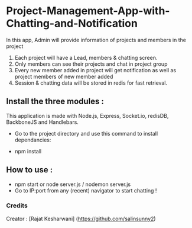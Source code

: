 # Project-Management-App-with-Chatting-and-Notification

In this app, Admin will provide information of projects and members in the project
  1. Each project will have a Lead, members & chatting screen.
  2. Only members can see their projects and chat in project group
  3. Every new member added in project will get notification as well as project members of new member added
  4. Session & chatting data will be stored in redis for fast retrieval.

## Install the three modules :

This application is made with Node.js, Express, Socket.io, redisDB, BackboneJS and Handlebars.
- Go to the project directory and use this command to install dependancies: 

- npm install

## How to use :

- npm start or node server.js / nodemon server.js
- Go to IP:port from any (recent) navigator to start chatting !

### Credits

Creator : [Rajat Kesharwani] (https://github.com/salinsunny2)
